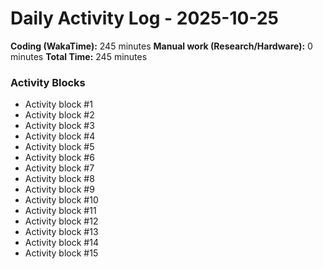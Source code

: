 # Daily Activity Log - 2025-10-25

**Coding (WakaTime):** 245 minutes
**Manual work (Research/Hardware):** 0 minutes
**Total Time:** 245 minutes

### Activity Blocks
- Activity block #1
- Activity block #2
- Activity block #3
- Activity block #4
- Activity block #5
- Activity block #6
- Activity block #7
- Activity block #8
- Activity block #9
- Activity block #10
- Activity block #11
- Activity block #12
- Activity block #13
- Activity block #14
- Activity block #15
